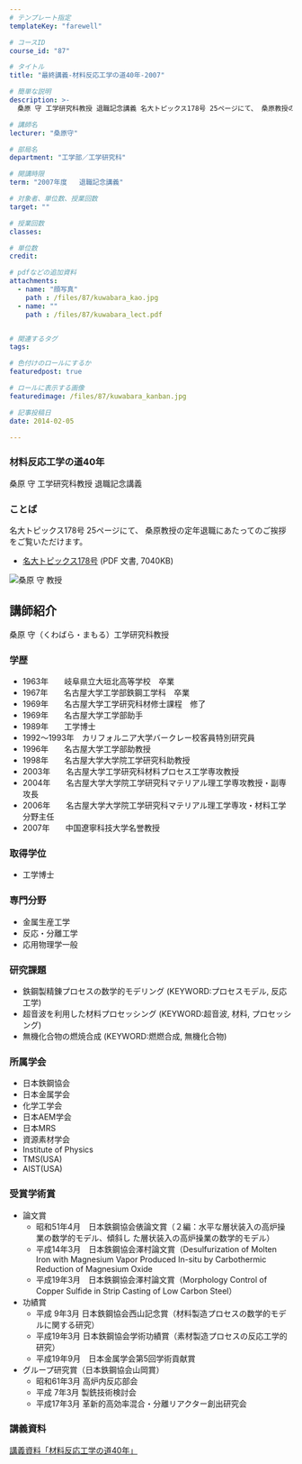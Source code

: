 ```yaml
---
# テンプレート指定
templateKey: "farewell"

# コースID
course_id: "87"

# タイトル
title: "最終講義-材料反応工学の道40年-2007"

# 簡単な説明
description: >-
  桑原 守 工学研究科教授 退職記念講義 名大トピックス178号 25ページにて、 桑原教授の定年退職にあたってのご挨拶をご覧いただけます。   * [名大トピックス178号](http...

# 講師名
lecturer: "桑原守"

# 部局名
department: "工学部／工学研究科"

# 開講時限
term: "2007年度	退職記念講義"

# 対象者、単位数、授業回数
target: ""

# 授業回数
classes: 

# 単位数
credit: 

# pdfなどの追加資料
attachments: 
  - name: "顔写真" 
    path : /files/87/kuwabara_kao.jpg
  - name: "" 
    path : /files/87/kuwabara_lect.pdf


# 関連するタグ
tags:

# 色付けのロールにするか
featuredpost: true

# ロールに表示する画像
featuredimage: /files/87/kuwabara_kanban.jpg

# 記事投稿日
date: 2014-02-05

---
```

### 材料反応工学の道40年 

桑原 守 工学研究科教授 退職記念講義 

### ことば

名大トピックス178号 25ページにて、 桑原教授の定年退職にあたってのご挨拶をご覧いただけます。 

  * [名大トピックス178号](http://www.nagoya-u.ac.jp/about-nu/public-relations/publication/upload_images/no178.pdf) (PDF 文書, 7040KB)

![桑原 守 教授](/files/87/kuwabara_kao.jpg) 
## 講師紹介

桑原 守（くわばら・まもる）工学研究科教授 

### 学歴

  * 1963年　　岐阜県立大垣北高等学校　卒業
  * 1967年　　名古屋大学工学部鉄鋼工学科　卒業
  * 1969年　　名古屋大学工学研究科材修士課程　修了 
  * 1969年　　名古屋大学工学部助手
  * 1989年　　工学博士
  * 1992〜1993年　カリフォルニア大学バークレー校客員特別研究員
  * 1996年　　名古屋大学工学部助教授
  * 1998年　　名古屋大学大学院工学研究科助教授
  * 2003年　　名古屋大学工学研究科材料プロセス工学専攻教授
  * 2004年　　名古屋大学大学院工学研究科マテリアル理工学専攻教授・副専攻長
  * 2006年　　名古屋大学大学院工学研究科マテリアル理工学専攻・材料工学分野主任
  * 2007年　　中国遼寧科技大学名誉教授

### 取得学位

  * 工学博士

### 専門分野

  * 金属生産工学
  * 反応・分離工学
  * 応用物理学一般

### 研究課題

  * 鉄鋼製精錬プロセスの数学的モデリング (KEYWORD:プロセスモデル, 反応工学)
  * 超音波を利用した材料プロセッシング (KEYWORD:超音波, 材料, プロセッシング)
  * 無機化合物の燃焼合成 (KEYWORD:燃燃合成, 無機化合物) 

### 所属学会

  * 日本鉄鋼協会
  * 日本金属学会
  * 化学工学会
  * 日本AEM学会
  * 日本MRS
  * 資源素材学会
  * Institute of Physics
  * TMS(USA)
  * AIST(USA)

### 受賞学術賞

  * 論文賞 
      * 昭和51年4月　日本鉄鋼協会俵論文賞（２編：水平な層状装入の高炉操業の数学的モデル、傾斜し た層状装入の高炉操業の数学的モデル）
      * 平成14年3月　日本鉄鋼協会澤村論文賞（Desulfurization of Molten Iron with Magnesium Vapor Produced In-situ by Carbothermic Reduction of Magnesium Oxide
      * 平成19年3月　日本鉄鋼協会澤村論文賞（Morphology Control of Copper Sulfide in Strip Casting of Low Carbon Steel）
  * 功績賞 
      * 平成 9年3月 日本鉄鋼協会西山記念賞（材料製造プロセスの数学的モデルに関する研究）
      * 平成19年3月 日本鉄鋼協会学術功績賞（素材製造プロセスの反応工学的研究）
      * 平成19年9月　日本金属学会第5回学術貢献賞　
  * グループ研究賞（日本鉄鋼協会山岡賞） 
      * 昭和61年3月 高炉内反応部会
      * 平成 7年3月 製銑技術検討会
      * 平成17年3月 革新的高効率混合・分離リアクター創出研究会
### 講義資料


[講義資料「材料反応工学の道40年」](/files/87/kuwabara_lect.pdf) 

